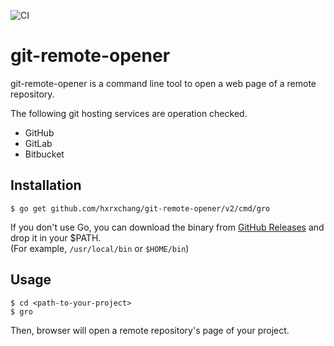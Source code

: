 ![CI](https://github.com/hxrxchang/git-remote-opener/workflows/CI/badge.svg)

# git-remote-opener

git-remote-opener is a command line tool to open a web page of a remote repository.

The following git hosting services are operation checked.

- GitHub
- GitLab
- Bitbucket

## Installation

```
$ go get github.com/hxrxchang/git-remote-opener/v2/cmd/gro
```

If you don't use Go, you can download the binary from [GitHub Releases](https://github.com/hxrxchang/git-remote-opener/releases) and drop it in your \$PATH.  
(For example, `/usr/local/bin` or `$HOME/bin`)

## Usage

```
$ cd <path-to-your-project>
$ gro
```

Then, browser will open a remote repository's page of your project.
